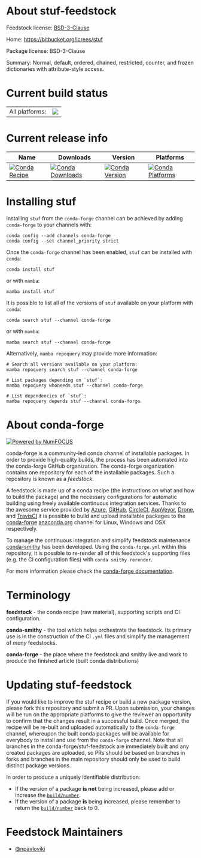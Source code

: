 About stuf-feedstock
====================

Feedstock license: [BSD-3-Clause](https://github.com/conda-forge/stuf-feedstock/blob/main/LICENSE.txt)

Home: https://bitbucket.org/lcrees/stuf

Package license: BSD-3-Clause

Summary: Normal, default, ordered, chained, restricted, counter, and frozen dictionaries with attribute-style access.

Current build status
====================


<table><tr><td>All platforms:</td>
    <td>
      <a href="https://dev.azure.com/conda-forge/feedstock-builds/_build/latest?definitionId=6350&branchName=main">
        <img src="https://dev.azure.com/conda-forge/feedstock-builds/_apis/build/status/stuf-feedstock?branchName=main">
      </a>
    </td>
  </tr>
</table>

Current release info
====================

| Name | Downloads | Version | Platforms |
| --- | --- | --- | --- |
| [![Conda Recipe](https://img.shields.io/badge/recipe-stuf-green.svg)](https://anaconda.org/conda-forge/stuf) | [![Conda Downloads](https://img.shields.io/conda/dn/conda-forge/stuf.svg)](https://anaconda.org/conda-forge/stuf) | [![Conda Version](https://img.shields.io/conda/vn/conda-forge/stuf.svg)](https://anaconda.org/conda-forge/stuf) | [![Conda Platforms](https://img.shields.io/conda/pn/conda-forge/stuf.svg)](https://anaconda.org/conda-forge/stuf) |

Installing stuf
===============

Installing `stuf` from the `conda-forge` channel can be achieved by adding `conda-forge` to your channels with:

```
conda config --add channels conda-forge
conda config --set channel_priority strict
```

Once the `conda-forge` channel has been enabled, `stuf` can be installed with `conda`:

```
conda install stuf
```

or with `mamba`:

```
mamba install stuf
```

It is possible to list all of the versions of `stuf` available on your platform with `conda`:

```
conda search stuf --channel conda-forge
```

or with `mamba`:

```
mamba search stuf --channel conda-forge
```

Alternatively, `mamba repoquery` may provide more information:

```
# Search all versions available on your platform:
mamba repoquery search stuf --channel conda-forge

# List packages depending on `stuf`:
mamba repoquery whoneeds stuf --channel conda-forge

# List dependencies of `stuf`:
mamba repoquery depends stuf --channel conda-forge
```


About conda-forge
=================

[![Powered by
NumFOCUS](https://img.shields.io/badge/powered%20by-NumFOCUS-orange.svg?style=flat&colorA=E1523D&colorB=007D8A)](https://numfocus.org)

conda-forge is a community-led conda channel of installable packages.
In order to provide high-quality builds, the process has been automated into the
conda-forge GitHub organization. The conda-forge organization contains one repository
for each of the installable packages. Such a repository is known as a *feedstock*.

A feedstock is made up of a conda recipe (the instructions on what and how to build
the package) and the necessary configurations for automatic building using freely
available continuous integration services. Thanks to the awesome service provided by
[Azure](https://azure.microsoft.com/en-us/services/devops/), [GitHub](https://github.com/),
[CircleCI](https://circleci.com/), [AppVeyor](https://www.appveyor.com/),
[Drone](https://cloud.drone.io/welcome), and [TravisCI](https://travis-ci.com/)
it is possible to build and upload installable packages to the
[conda-forge](https://anaconda.org/conda-forge) [anaconda.org](https://anaconda.org/)
channel for Linux, Windows and OSX respectively.

To manage the continuous integration and simplify feedstock maintenance
[conda-smithy](https://github.com/conda-forge/conda-smithy) has been developed.
Using the ``conda-forge.yml`` within this repository, it is possible to re-render all of
this feedstock's supporting files (e.g. the CI configuration files) with ``conda smithy rerender``.

For more information please check the [conda-forge documentation](https://conda-forge.org/docs/).

Terminology
===========

**feedstock** - the conda recipe (raw material), supporting scripts and CI configuration.

**conda-smithy** - the tool which helps orchestrate the feedstock.
                   Its primary use is in the construction of the CI ``.yml`` files
                   and simplify the management of *many* feedstocks.

**conda-forge** - the place where the feedstock and smithy live and work to
                  produce the finished article (built conda distributions)


Updating stuf-feedstock
=======================

If you would like to improve the stuf recipe or build a new
package version, please fork this repository and submit a PR. Upon submission,
your changes will be run on the appropriate platforms to give the reviewer an
opportunity to confirm that the changes result in a successful build. Once
merged, the recipe will be re-built and uploaded automatically to the
`conda-forge` channel, whereupon the built conda packages will be available for
everybody to install and use from the `conda-forge` channel.
Note that all branches in the conda-forge/stuf-feedstock are
immediately built and any created packages are uploaded, so PRs should be based
on branches in forks and branches in the main repository should only be used to
build distinct package versions.

In order to produce a uniquely identifiable distribution:
 * If the version of a package **is not** being increased, please add or increase
   the [``build/number``](https://docs.conda.io/projects/conda-build/en/latest/resources/define-metadata.html#build-number-and-string).
 * If the version of a package **is** being increased, please remember to return
   the [``build/number``](https://docs.conda.io/projects/conda-build/en/latest/resources/define-metadata.html#build-number-and-string)
   back to 0.

Feedstock Maintainers
=====================

* [@npavlovikj](https://github.com/npavlovikj/)

